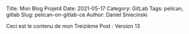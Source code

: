Title: Mon Blog Projet4
Date: 2021-05-17
Category: GitLab
Tags: pelican, gitlab
Slug: pelican-on-gitlab-ce
Author: Daniel Sniecinski


Ceci est le contenu de mon Treizième Post :
Version 13 
